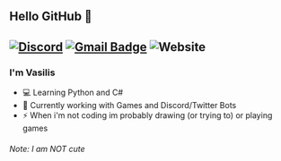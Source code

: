 ## Hello GitHub 👋
[![Discord](https://img.shields.io/badge/Discord-vasilisiscool-%237289DA?label=&logo=discord&logoColor=ffffff&color=7389D8&labelColor=6A7EC2)](https://discord.com)
[![Gmail Badge](https://img.shields.io/badge/-vasilis@pikachu.systems-c14438?style=flat-square&logo=Gmail&logoColor=white&link=mailto:vasilis@thepikachu.ga)](mailto:vasilis@pikachu.systems)
![Website](https://img.shields.io/website?down_color=red&down_message=dead&label=My%20website&up_color=green&up_message=online&url=https%3A%2F%2Fpikachu.systems)
---
<!-- <img align="right" alt="PNG" src="May_Monthly_Reward_9.png" /> -->

### I'm Vasilis

- 💻 Learning Python and C#
- 🌱 Currently working with Games and Discord/Twitter Bots
- ⚡ When i'm not coding im probably drawing (or trying to) or playing games

###### Note: I am NOT cute
